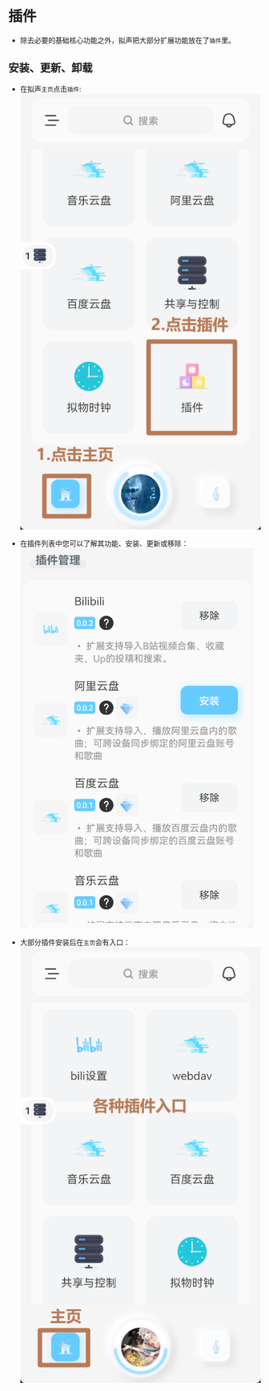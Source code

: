 # 插件
- 除去必要的基础核心功能之外，拟声把大部分扩展功能放在了`插件`里。

## 安装、更新、卸载
- 在拟声`主页`点击`插件`:
![](image.png)

- 在插件列表中您可以了解其功能、安装、更新或移除：
![](image-1.png)

- 大部分插件安装后在`主页`会有入口：
![](image-2.png)